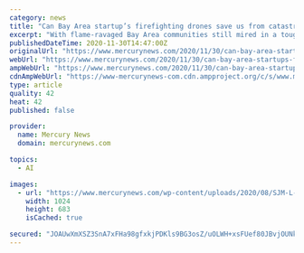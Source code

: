 ```yaml
---
category: news
title: "Can Bay Area startup’s firefighting drones save us from catastrophe?"
excerpt: "With flame-ravaged Bay Area communities still mired in a tough recovery after California’s worst fire season destroyed more than 1,000 Bay Area homes, a Silicon Valley startup says its artificially intelligent firefighting drones could help stop future catastrophes."
publishedDateTime: 2020-11-30T14:47:00Z
originalUrl: "https://www.mercurynews.com/2020/11/30/can-bay-area-startups-firefighting-drones-save-us-from-catastrophe/"
webUrl: "https://www.mercurynews.com/2020/11/30/can-bay-area-startups-firefighting-drones-save-us-from-catastrophe/"
ampWebUrl: "https://www.mercurynews.com/2020/11/30/can-bay-area-startups-firefighting-drones-save-us-from-catastrophe/amp/"
cdnAmpWebUrl: "https://www-mercurynews-com.cdn.ampproject.org/c/s/www.mercurynews.com/2020/11/30/can-bay-area-startups-firefighting-drones-save-us-from-catastrophe/amp/"
type: article
quality: 42
heat: 42
published: false

provider:
  name: Mercury News
  domain: mercurynews.com

topics:
  - AI

images:
  - url: "https://www.mercurynews.com/wp-content/uploads/2020/08/SJM-L-FIRESUN-0824-1.jpg?w=1024&h=683"
    width: 1024
    height: 683
    isCached: true

secured: "JOAUwXmXSZ3SnA7xFHa98gfxkjPDKls9BG3osZ/uOLWH+xsFUef80JBvjOUNkz/6CxJX079sXRGPKlmrAWNNofzR6syiSqhine8IkaMd2igNgX8f0IuEdgCR1CjURE8lwcd5BPwara96/6bLK/Pl4k1H5XAcS4carZ5QgczKzX5pzoCvY3JWrqC0WwSdRwFYgVCH1u/yyUtWhuMSZB4Y43aXsVcAvJ9NGaHgirjRNAc+3X88r3B2wxAStnUKnt3SXTlihzOS5EFtX/gaQudq9UNjV8IomMiPL7CRx1hSVbFGJ3vd66z6CuTOqJRGBw3ZbAnzXVGP4lQFPkf4343BbB96RhoPK7dmaxsaYi2+tqw=;RFd4qMpju9Bb4CTYjTFHSw=="
---
```


